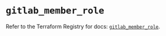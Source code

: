# `gitlab_member_role`

Refer to the Terraform Registry for docs: [`gitlab_member_role`](https://registry.terraform.io/providers/gitlabhq/gitlab/18.5.0/docs/resources/member_role).
